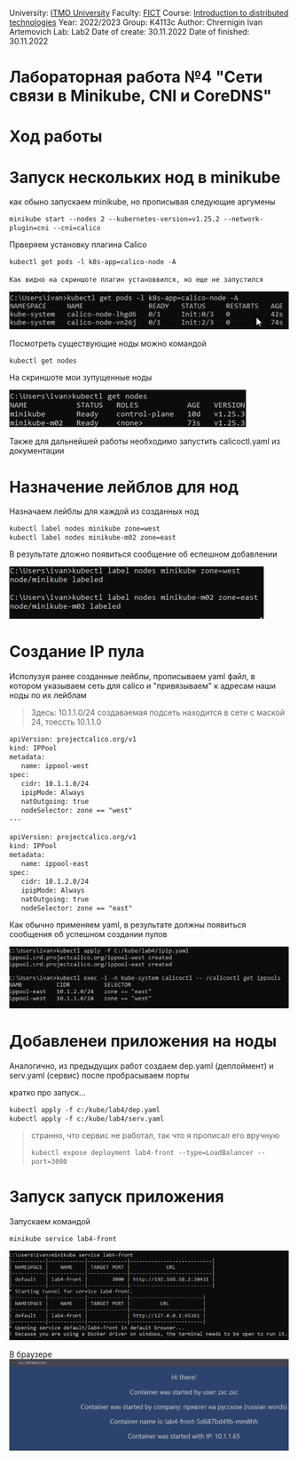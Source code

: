 University: [ITMO University](https://itmo.ru/ru/)
Faculty: [FICT](https://fict.itmo.ru)
Course: [Introduction to distributed technologies](https://github.com/itmo-ict-faculty/introduction-to-distributed-technologies)
Year: 2022/2023
Group: K4113c
Author: Chrernigin Ivan Artemovich
Lab: Lab2
Date of create: 30.11.2022
Date of finished: 30.11.2022

# Лабораторная работа №4 "Сети связи в Minikube, CNI и CoreDNS"
# Ход работы
# Запуск нескольких нод в minikube


как обыно запускаем minikube, но прописывая следующие аргумены

```
minikube start --nodes 2 --kubernetes-version=v1.25.2 --network-plugin=cni --cni=calico 
```

Прверяем установку плагина Calico 

```
kubectl get pods -l k8s-app=calico-node -A

Как видно на скриншоте плагин установвился, но еще не запустился
```
![image alt](./pic/pic1.png)

Посмотреть существующие ноды можно командой 

```
kubectl get nodes
```

На скриншоте мои зупущенные ноды

![image alt](./pic/pic2.png)

Также для дальнейшей работы необходимо запустить calicoctl.yaml из документации

# Назначение лейблов для нод

Назначаем лейблы для каждой из созданных нод

```
kubectl label nodes minikube zone=west
kubectl label nodes minikube-m02 zone=east
```

В результате дложно появиться сообщение об еспешном добавлении

![image alt](./pic/pic3.png)

# Создание IP пула

Исполузуя ранее созданные лейблы, прописываем yaml файл, в котором указываем cеть для calico и "привязываем" к адресам наши ноды по их лейблам

> Здесь: 10.1.1.0/24 создаваемая подсеть находится в сети с маской 24, тоессть 10.1.1.0

```
apiVersion: projectcalico.org/v1
kind: IPPool
metadata:
   name: ippool-west
spec:
   cidr: 10.1.1.0/24
   ipipMode: Always
   natOutgoing: true
   nodeSelector: zone == "west"
---

apiVersion: projectcalico.org/v1
kind: IPPool
metadata:
   name: ippool-east
spec:
   cidr: 10.1.2.0/24
   ipipMode: Always
   natOutgoing: true
   nodeSelector: zone == "east"
```

Как обычно применяем yaml, в результате должны появиться сообщения об успешном создании пулов

![image alt](./pic/pic4.png)

# Добавленеи приложения на ноды

Аналогично, из предыдущих работ создаем dep.yaml (деплоймент) и serv.yaml (сервис) после пробрасываем порты

кратко про запуск...

```
kubectl apply -f c:/kube/lab4/dep.yaml
kubectl apply -f c:/kube/lab4/serv.yaml
```

>странно, что сервис не работал, так что я прописал его вручную
>```
>kubectl expose deployment lab4-front --type=LoadBalancer --port=3000
>```

# Запуск запуск приложения

Запускаем командой 

```
minikube service lab4-front
```

![image alt](./pic/pic5.png)

В браузере
![image alt](./pic/pic6.png)




